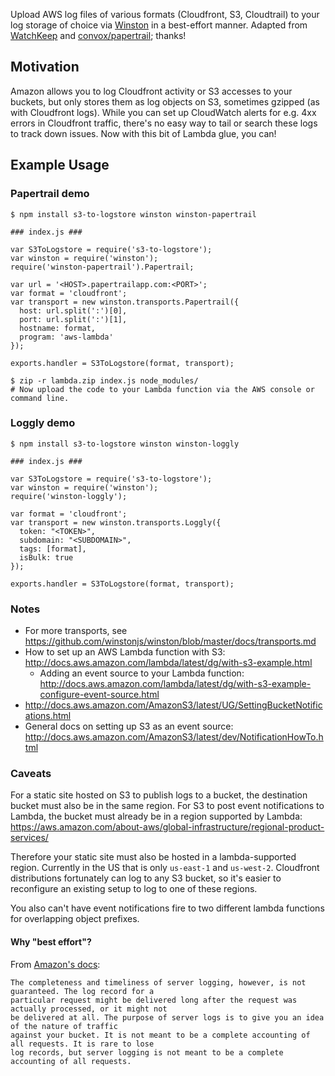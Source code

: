 Upload AWS log files of various formats (Cloudfront, S3, Cloudtrail) to your log storage of choice
via [Winston](https://github.com/winstonjs/winston) in a best-effort manner. Adapted from
[WatchKeep](https://github.com/StudioLE/WatchKeep) and
[convox/papertrail](https://github.com/convox/papertrail); thanks!

## Motivation

Amazon allows you to log Cloudfront activity or S3 accesses to your buckets, but only stores them as
log objects on S3, sometimes gzipped (as with Cloudfront logs). While you can set up CloudWatch
alerts for e.g. 4xx errors in Cloudfront traffic, there's no easy way to tail or search these logs
to track down issues. Now with this bit of Lambda glue, you can!


## Example Usage

### Papertrail demo

```
$ npm install s3-to-logstore winston winston-papertrail
```

```
### index.js ###

var S3ToLogstore = require('s3-to-logstore');
var winston = require('winston');
require('winston-papertrail').Papertrail;

var url = '<HOST>.papertrailapp.com:<PORT>';
var format = 'cloudfront';
var transport = new winston.transports.Papertrail({
  host: url.split(':')[0],
  port: url.split(':')[1],
  hostname: format,
  program: 'aws-lambda'
});

exports.handler = S3ToLogstore(format, transport);
```

```
$ zip -r lambda.zip index.js node_modules/
# Now upload the code to your Lambda function via the AWS console or command line.
```

### Loggly demo

```
$ npm install s3-to-logstore winston winston-loggly
```

```
### index.js ###

var S3ToLogstore = require('s3-to-logstore');
var winston = require('winston');
require('winston-loggly');

var format = 'cloudfront';
var transport = new winston.transports.Loggly({
  token: "<TOKEN>",
  subdomain: "<SUBDOMAIN>",
  tags: [format],
  isBulk: true
});

exports.handler = S3ToLogstore(format, transport);
```

### Notes
* For more transports, see https://github.com/winstonjs/winston/blob/master/docs/transports.md
* How to set up an AWS Lambda function with S3:
http://docs.aws.amazon.com/lambda/latest/dg/with-s3-example.html
  * Adding an event source to your Lambda function: http://docs.aws.amazon.com/lambda/latest/dg/with-s3-example-configure-event-source.html
* http://docs.aws.amazon.com/AmazonS3/latest/UG/SettingBucketNotifications.html
* General docs on setting up S3 as an event source:
http://docs.aws.amazon.com/AmazonS3/latest/dev/NotificationHowTo.html


### Caveats

For a static site hosted on S3 to publish logs to a bucket, the destination bucket must also be in
the same region.  For S3 to post event notifications to Lambda, the bucket must already be in a
region supported by Lambda:
https://aws.amazon.com/about-aws/global-infrastructure/regional-product-services/

Therefore your static site must also be hosted in a lambda-supported region. Currently in the US
that is only `us-east-1` and `us-west-2`. Cloudfront distributions fortunately can log to any S3
bucket, so it's easier to reconfigure an existing setup to log to one of these regions.

You also can't have event notifications fire to two different lambda functions for overlapping
object prefixes.


#### Why "best effort"?

From [Amazon's docs](https://docs.aws.amazon.com/AmazonS3/latest/dev/ServerLogs.html):
```
The completeness and timeliness of server logging, however, is not guaranteed. The log record for a
particular request might be delivered long after the request was actually processed, or it might not
be delivered at all. The purpose of server logs is to give you an idea of the nature of traffic
against your bucket. It is not meant to be a complete accounting of all requests. It is rare to lose
log records, but server logging is not meant to be a complete accounting of all requests.
```
